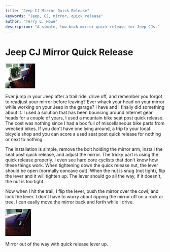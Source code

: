 ```yaml
---
title: "Jeep CJ Mirror Quick Release"
keywords: "Jeep, CJ, mirror, quick release"
author: "Terry L. Howe"
description: "A simple, low buck mirror quick release for Jeep CJs."
---
```

# Jeep CJ Mirror Quick Release

[![Mirror Quick Release](../img/body/mirror1_.jpg)](../img/body/mirror1.jpg) 

Ever jump in your Jeep after a trail ride, drive off, and remember you forgot to readjust your mirror before leaving? Ever whack your head on your mirror while working on your Jeep in the garage? I have and I finally did something about it. I used a solution that has been bouncing around Internet gear heads for a couple of years, I used a mountain bike seat post quick release. The cost was nothing since I had a box full of miscellaneous bike parts from wrecked bikes. If you don't have one lying around, a trip to your local bicycle shop and you can score a used seat post quick release for nothing or next to nothing. 

The installation is simple, remove the bolt holding the mirror arm, install the seat post quick release, and adjust the mirror. The tricky part is using the quick release properly. I even see hard core cyclists that don't know how these things work. When tightening down the quick release nut, the lever should be open (normally concave out). When the nut is snug (not tight), flip the lever and it will tighten up. The lever should go all the way, if it doesn't, the nut is too tight. 

Now when I hit the trail, I flip the lever, push the mirror over the cowl, and lock the lever. I don't have to worry about ripping the mirror off on a rock or tree. I can easily move the mirror back and forth while I drive. 

[![Mirror Quick Release](../img/body/mirror2_.jpg)](../img/body/mirror2.jpg) 

Mirror out of the way with quick release lever up.